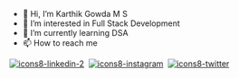 - 👋 Hi, I’m Karthik Gowda M S
- 👀 I’m interested in Full Stack Development
- 🌱 I’m currently learning DSA
- 📫 How to reach me

[![icons8-linkedin-2](https://user-images.githubusercontent.com/100849696/197336413-affeddd1-513a-4f55-848b-77197d6f5311.svg)](https://www.linkedin.com/in/karthikgowdams03)&nbsp;
[![icons8-instagram](https://user-images.githubusercontent.com/100849696/197336416-1ed0f6e8-da4a-4c2b-a008-fd0e8bf49da0.svg)](https://www.instagram.com/karthikgowdams03)&nbsp;
[![icons8-twitter](https://user-images.githubusercontent.com/100849696/197336404-f0676e26-dde7-472f-949a-e390bba3eac5.svg)](https://twitter.com/karthikgowdams3)

<p><img align="left" src="https://github-readme-stats.vercel.app/api/top-langs?username=karthikgowdams03&show_icons=true&locale=en" alt="karthikgowdams03" /></p>

<p>&nbsp;<img align="center" src="https://github-readme-stats.vercel.app/api?username=karthikgowdams03&show_icons=true&locale=en" alt="karthikgowdams03" /></p>

<!--
karthikgowdams03/karthikgowdams03 is a ✨ special ✨ repository because its `README.md` (this file) appears on your GitHub profile.
You can click the Preview link to take a look at your changes.
--->


